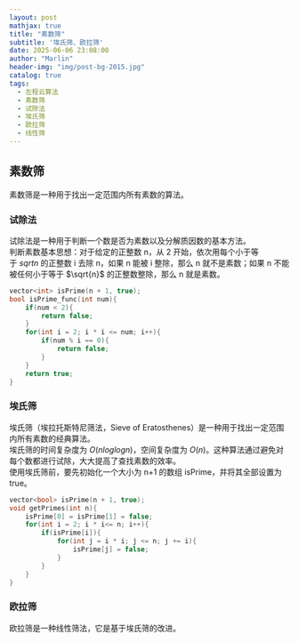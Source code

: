 ```yaml
---
layout: post
mathjax: true
title: "素数筛"
subtitle: '埃氏筛、欧拉筛'
date: 2025-06-06 23:08:00
author: "Marlin"
header-img: "img/post-bg-2015.jpg"
catalog: true
tags:
  - 左程云算法
  - 素数筛
  - 试除法
  - 埃氏筛
  - 欧拉筛
  - 线性筛
---
```


## 素数筛
素数筛是一种用于找出一定范围内所有素数的算法。

### 试除法
试除法是一种用于判断一个数是否为素数以及分解质因数的基本方法。  
判断素数基本思想：对于给定的正整数 n，从 2 开始，依次用每个小于等于 $sqrt{n}$ 的正整数 i 去除 n，如果 n 能被 i 整除，那么 n 就不是素数；如果 n 不能被任何小于等于 $\sqrt{n}$ 的正整数整除，那么 n 就是素数。  
```c++
vector<int> isPrime(n + 1, true);
bool isPrime_func(int num){
    if(num < 2){
        return false;
    }
    for(int i = 2; i * i <= num; i++){
        if(num % i == 0){
            return false;
        }
    }
    return true;
}
```


### 埃氏筛
埃氏筛（埃拉托斯特尼筛法，Sieve of Eratosthenes）是一种用于找出一定范围内所有素数的经典算法。  
埃氏筛的时间复杂度为 $O(n log log n)$，空间复杂度为 $O(n)$。这种算法通过避免对每个数都进行试除，大大提高了查找素数的效率。  
使用埃氏筛前，要先初始化一个大小为 n+1 的数组 isPrime，并将其全部设置为 true。
```cpp
vector<bool> isPrime(n + 1, true);
void getPrimes(int n){ 
    isPrime[0] = isPrime[1] = false;
    for(int i = 2; i * i<= n; i++){
        if(isPrime[i]){
            for(int j = i * i; j <= n; j += i){
                isPrime[j] = false;
            }
        }
    }
}
```

### 欧拉筛
欧拉筛是一种线性筛法，它是基于埃氏筛的改进。  
